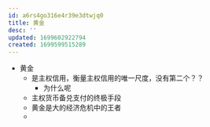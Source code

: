 ```yaml
---
id: a6rs4go316e4r39e3dtwjq0
title: 黄金
desc: ''
updated: 1699602922794
created: 1699599515289
---
```


- 黄金
    - 是主权信用，衡量主权信用的唯一尺度，没有第二个？？
        - 为什么呢
    - 主权货币备兑支付的终极手段
    - 黄金是大的经济危机中的王者
    - 